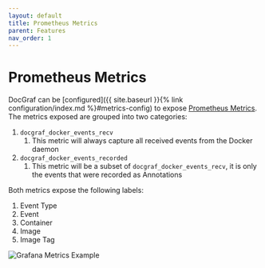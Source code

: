 ```yaml
---
layout: default
title: Prometheus Metrics
parent: Features
nav_order: 1
---
```


# Prometheus Metrics

DocGraf can be [configured]({{ site.baseurl }}{% link configuration/index.md %}#metrics-config) to expose [Prometheus Metrics](https://prometheus.io/).  The metrics exposed are grouped into two categories:

1. `docgraf_docker_events_recv`
	1. This metric will always capture all received events from the Docker daemon
1. `docgraf_docker_events_recorded`
	1. This metric will be a subset of `docgraf_docker_events_recv`, it is only the events that were recorded as Annotations

Both metrics expose the following labels:

1. Event Type
1. Event
1. Container
1. Image
1. Image Tag

![Grafana Metrics Example](https://github.com/philosowaffle/docgrag/raw/main/images/metrics_example.png?raw=true "Grafana Metrics Example")